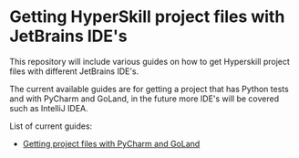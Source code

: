 # Getting HyperSkill project files with JetBrains IDE's

This repository will include various guides on how to get Hyperskill project files with different JetBrains IDE's.

The current available guides are for getting a project that has Python tests and with PyCharm and GoLand, in the future more IDE's will be covered such as IntelliJ IDEA.

List of current guides:

-  [Getting project files with PyCharm and GoLand](https://github.com/gutyoh/Getting-HS-Projects-GoLand/blob/master/getting_project_goland.md)
